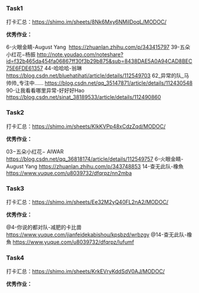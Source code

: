 ### Task1

打卡汇总：https://shimo.im/sheets/8Nk6Mxy6NMilDoqL/MODOC/

**优秀作业：**

6-火眼金睛-August Yang      https://zhuanlan.zhihu.com/p/343415797
39-五朵小红花−杨振 http://note.youdao.com/noteshare?id=f32b465da454fa06867ff30f3b29b875&sub=8438DAE5A0A94CAD8BEC75E6FDE61357
44-哈哈哈-翁琳 https://blog.csdn.net/bluehatihati/article/details/112549703
62_异常的队_马帅帅_专注中…… https://blog.csdn.net/qq_35147871/article/details/112430548
90-让我看看哪里异常-好好好Hao https://blog.csdn.net/sinat_38189533/article/details/112490860

### Task2

打卡汇总：https://shimo.im/sheets/KlkKVPp48xCdzZqd/MODOC/

**优秀作业：**

03−五朵小红花− AIWAR https://blog.csdn.net/qq_36818174/article/details/112549757
6-火眼金睛-August Yang https://zhuanlan.zhihu.com/p/343748853
14-查无此队-橡魚 https://www.yuque.com/u8039732/dfqrpz/nn2mba

### Task3

打卡汇总：https://shimo.im/sheets/Ee32M2yQ40FL2nA2/MODOC/

**优秀作业：**

@4-你说的都对队-减肥的卡比兽 https://www.yuque.com/jianfeidekabishou/kpsbzd/wrbzgy
@14-查无此队-橡魚 https://www.yuque.com/u8039732/dfqrpz/lufumf

### Task4

打卡汇总：https://shimo.im/sheets/KrkEVryKddSdV0AJ/MODOC/ 

**优秀作业：**


